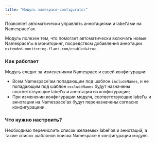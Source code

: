 ```yaml
---
title: "Модуль namespace-configurator"
---
```


Позволяет автоматически управлять аннотациями и label'ами на Namespace'ах.

Модуль полезен тем, что помогает автоматически включать новые Namespace'ы в мониторинг, посредством добавления аннотации `extended-monitoring.flant.com/enabled=true`.

### Как работает

Модуль следит за изменениями Namespace и своей конфигурации:
* Всем Namespace'ам попадающим под шаблон `includeNames`, и не попадающим под шаблон `excludeNames` будут назначены соответствующие label'ы и аннотации из конфигурации;
* При изменении конфигурации модуля, соответствующие label'ы и аннотации на Namespace'ах будут переназначены согласно конфигурациии.

### Что нужно настроить?

Необходимо перечислить список желаемых label'ов и аннотаций, а также список шаблонов поиска Namespace в конфигурации модуля.

